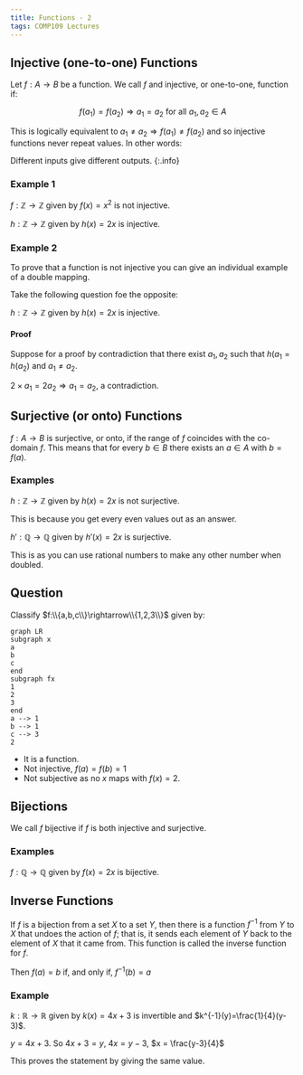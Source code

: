 ```yaml
---
title: Functions - 2
tags: COMP109 Lectures
---
```

## Injective (one-to-one) Functions
Let $f:A\rightarrow B$ be a function. We call $f$ and injective, or one-to-one, function if:

$$f(a_1)=f(a_2)\Rightarrow a_1 = a_2 \text{ for all } a_1,a_2\in A$$

This is logically equivalent to $a_1\neq a_2 \Rightarrow f(a_1) \neq f(a_2)$ and so injective functions never repeat values. In other words:

Different inputs give different outputs.
{:.info}

### Example 1
$f:\mathbb{Z}\rightarrow \mathbb{Z}$ given by $f(x)=x^2$ is not injective.

$h:\mathbb{Z}\rightarrow \mathbb{Z}$ given by $h(x)=2x$ is injective.

### Example 2
To prove that a function is not injective you can give an individual example of a double mapping.

Take the following question foe the opposite:

$h:\mathbb{Z}\rightarrow \mathbb{Z}$ given by $h(x)=2x$ is injective.

#### Proof
Suppose for a proof by contradiction that there exist $a_1,a_2$ such that $h(a_1=h(a_2)$ and $a_1\neq a_2$.

$2\times a_1 = 2a_2 \Rightarrow a_1 = a_2$, a contradiction.

## Surjective (or onto) Functions
$f:A\rightarrow B$ is surjective, or onto, if the range of $f$ coincides with the co-domain $f$. This means that for every $b\in B$ there exists an $a\in A$ with $b=f(a)$.

### Examples
$h:\mathbb{Z}\rightarrow \mathbb{Z}$ given by $h(x)=2x$ is not surjective.

This is because you get every even values out as an answer.

$h':\mathbb{Q}\rightarrow \mathbb{Q}$ given by $h'(x)=2x$ is surjective.

This is as you can use rational numbers to make any other number when doubled.

## Question
Classify $f:\\{a,b,c\\}\rightarrow\\{1,2,3\\}$ given by:

```mermaid
graph LR
subgraph x
a
b
c
end
subgraph fx
1
2
3
end
a --> 1
b --> 1
c --> 3
2
```

* It is a function.
* Not injective, $f(a)=f(b)=1$
* Not subjective as no $x$ maps with $f(x)=2$.

## Bijections
We call $f$ bijective if $f$ is both injective and surjective.

### Examples
$f:\mathbb{Q}\rightarrow \mathbb{Q}$ given by $f(x)=2x$ is bijective.

## Inverse Functions
If $f$ is a bijection from a set $X$ to a set $Y$, then there is a function $f^{-1}$ from $Y$ to $X$ that undoes the action of $f$; that is, it sends each element of $Y$ back to the element of $X$ that it came from. This function is called the inverse function for $f$.

Then $f(a)=b$ if, and only if, $f^{-1}(b)=a$

### Example
$k:\mathbb{R}\rightarrow \mathbb{R}$ given by $k(x)=4x+3$ is invertible and $k^{-1}(y)=\frac{1}{4}(y-3)$. 

$y=4x+3$. So $4x+3=y$, $4x=y-3$, $x = \frac{y-3}{4}$

This proves the statement by giving the same value.
